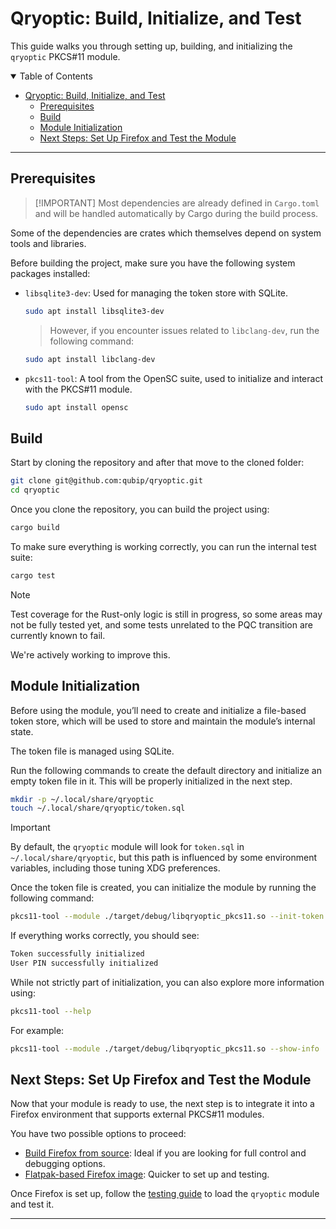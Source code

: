 # Qryoptic: Build, Initialize, and Test

This guide walks you through setting up, building, and initializing the `qryoptic` PKCS#11 module.

<details open="open">
<summary>Table of Contents</summary>

- [Qryoptic: Build, Initialize, and Test](#qryoptic-build-initialize-and-test)
  - [Prerequisites](#prerequisites)
  - [Build](#build)
  - [Module Initialization](#module-initialization)
  - [Next Steps: Set Up Firefox and Test the Module](#next-steps-set-up-firefox-and-test-the-module)

</details>

---

## Prerequisites

> [!IMPORTANT]️
> Most dependencies are already defined in `Cargo.toml` and will be handled automatically by Cargo during the build process.

Some of the dependencies are crates which themselves depend on system tools and libraries.

Before building the project, make sure you have the following system packages installed:

- `libsqlite3-dev`: Used for managing the token store with SQLite.

  ```sh
  sudo apt install libsqlite3-dev
  ```

  > However, if you encounter issues related to `libclang-dev`, run the following command:

  ```sh
  sudo apt install libclang-dev
  ```

- `pkcs11-tool`: A tool from the OpenSC suite, used to initialize and interact with the PKCS#11 module.

  ```sh
  sudo apt install opensc
  ```

## Build

Start by cloning the repository and after that move to the cloned folder:

```sh
git clone git@github.com:qubip/qryoptic.git
cd qryoptic
```

Once you clone the repository, you can build the project using:

```sh
cargo build
```

To make sure everything is working correctly, you can run the internal test suite:

```sh
cargo test
```

> [!NOTE]
> Test coverage for the Rust-only logic is still in progress, so some areas may not be fully tested yet, and some tests unrelated to the PQC transition are currently known to fail.
>
> We're actively working to improve this.

## Module Initialization

Before using the module, you’ll need to create and initialize a file-based token store, which will be used to store and maintain the module’s internal state.

The token file is managed using SQLite.

Run the following commands to create the default directory and initialize an empty token file in it.
This will be properly initialized in the next step.

```sh
mkdir -p ~/.local/share/qryoptic
touch ~/.local/share/qryoptic/token.sql
```

> [!IMPORTANT]
> By default, the `qryoptic` module will look for `token.sql` in `~/.local/share/qryoptic`,
> but this path is influenced by some environment variables, including those tuning XDG preferences.

Once the token file is created, you can initialize the module by running the following command:

```sh
pkcs11-tool --module ./target/debug/libqryoptic_pkcs11.so --init-token --slot 0 --label "qryoptic_module" --so-pin 1234 --init-pin --pin 1234
```

If everything works correctly, you should see:

```txt
Token successfully initialized
User PIN successfully initialized
```

While not strictly part of initialization, you can also explore more information using:

```sh
pkcs11-tool --help
```

For example:

```sh
pkcs11-tool --module ./target/debug/libqryoptic_pkcs11.so --show-info
```

## Next Steps: Set Up Firefox and Test the Module

Now that your module is ready to use, the next step is to integrate it into a Firefox environment that supports external PKCS#11 modules.

You have two possible options to proceed:

- [Build Firefox from source](./build-firefox-from-source.md): Ideal if you are looking for full control and debugging options.
- [Flatpak-based Firefox image](./installing-flatpak-firefox.md): Quicker to set up and testing.

Once Firefox is set up, follow the [testing guide](./test-with-firefox.md) to load the `qryoptic` module and test it.

---
